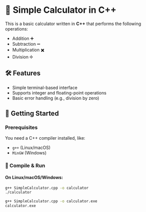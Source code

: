 # 🧮 Simple Calculator in C++

This is a basic calculator written in **C++** that performs the following operations:

- Addition ➕  
- Subtraction ➖  
- Multiplication ✖️  
- Division ➗

 ## 🛠️ Features

- Simple terminal-based interface
- Supports integer and floating-point operations
- Basic error handling (e.g., division by zero)

## 🚀 Getting Started

### Prerequisites

You need a C++ compiler installed, like:

- `g++` (Linux/macOS)
- `MinGW` (Windows)

### 🔧 Compile & Run

#### On Linux/macOS/Windows:

```bash
g++ SimpleCalculator.cpp -o calculator
./calculator

g++ SimpleCalculator.cpp -o calculator.exe
calculator.exe
